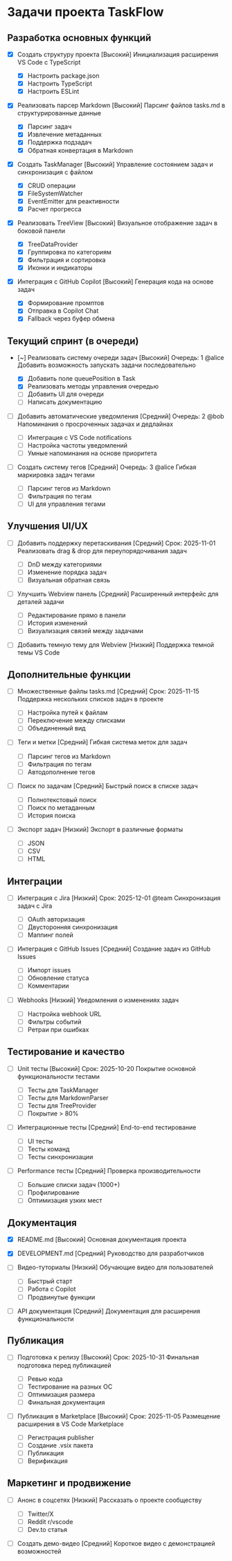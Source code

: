# Задачи проекта TaskFlow

## Разработка основных функций

- [x] Создать структуру проекта [Высокий]
      Инициализация расширения VS Code с TypeScript
  - [x] Настроить package.json
  - [x] Настроить TypeScript
  - [x] Настроить ESLint
- [x] Реализовать парсер Markdown [Высокий]
      Парсинг файлов tasks.md в структурированные данные

  - [x] Парсинг задач
  - [x] Извлечение метаданных
  - [x] Поддержка подзадач
  - [x] Обратная конвертация в Markdown

- [x] Создать TaskManager [Высокий]
      Управление состоянием задач и синхронизация с файлом

  - [x] CRUD операции
  - [x] FileSystemWatcher
  - [x] EventEmitter для реактивности
  - [x] Расчет прогресса

- [x] Реализовать TreeView [Высокий]
      Визуальное отображение задач в боковой панели

  - [x] TreeDataProvider
  - [x] Группировка по категориям
  - [x] Фильтрация и сортировка
  - [x] Иконки и индикаторы

- [x] Интеграция с GitHub Copilot [Высокий]
      Генерация кода на основе задач
  - [x] Формирование промптов
  - [x] Отправка в Copilot Chat
  - [x] Fallback через буфер обмена

## Текущий спринт (в очереди)

- [~] Реализовать систему очереди задач [Высокий] Очередь: 1 @alice
  Добавить возможность запускать задачи последовательно

  - [x] Добавить поле queuePosition в Task
  - [x] Реализовать методы управления очередью
  - [ ] Добавить UI для очереди
  - [ ] Написать документацию

- [ ] Добавить автоматические уведомления [Средний] Очередь: 2 @bob
      Напоминания о просроченных задачах и дедлайнах

  - [ ] Интеграция с VS Code notifications
  - [ ] Настройка частоты уведомлений
  - [ ] Умные напоминания на основе приоритета

- [ ] Создать систему тегов [Средний] Очередь: 3 @alice
      Гибкая маркировка задач тегами
  - [ ] Парсинг тегов из Markdown
  - [ ] Фильтрация по тегам
  - [ ] UI для управления тегами

## Улучшения UI/UX

- [ ] Добавить поддержку перетаскивания [Средний] Срок: 2025-11-01
      Реализовать drag & drop для переупорядочивания задач

  - [ ] DnD между категориями
  - [ ] Изменение порядка задач
  - [ ] Визуальная обратная связь

- [ ] Улучшить Webview панель [Средний]
      Расширенный интерфейс для деталей задачи

  - [ ] Редактирование прямо в панели
  - [ ] История изменений
  - [ ] Визуализация связей между задачами

- [ ] Добавить темную тему для Webview [Низкий]
      Поддержка темной темы VS Code

## Дополнительные функции

- [ ] Множественные файлы tasks.md [Средний] Срок: 2025-11-15
      Поддержка нескольких списков задач в проекте

  - [ ] Настройка путей к файлам
  - [ ] Переключение между списками
  - [ ] Объединенный вид

- [ ] Теги и метки [Средний]
      Гибкая система меток для задач

  - [ ] Парсинг тегов из Markdown
  - [ ] Фильтрация по тегам
  - [ ] Автодополнение тегов

- [ ] Поиск по задачам [Средний]
      Быстрый поиск в списке задач

  - [ ] Полнотекстовый поиск
  - [ ] Поиск по метаданным
  - [ ] История поиска

- [ ] Экспорт задач [Низкий]
      Экспорт в различные форматы
  - [ ] JSON
  - [ ] CSV
  - [ ] HTML

## Интеграции

- [ ] Интеграция с Jira [Низкий] Срок: 2025-12-01 @team
      Синхронизация задач с Jira

  - [ ] OAuth авторизация
  - [ ] Двусторонняя синхронизация
  - [ ] Маппинг полей

- [ ] Интеграция с GitHub Issues [Средний]
      Создание задач из GitHub Issues

  - [ ] Импорт issues
  - [ ] Обновление статуса
  - [ ] Комментарии

- [ ] Webhooks [Низкий]
      Уведомления о изменениях задач
  - [ ] Настройка webhook URL
  - [ ] Фильтры событий
  - [ ] Ретраи при ошибках

## Тестирование и качество

- [ ] Unit тесты [Высокий] Срок: 2025-10-20
      Покрытие основной функциональности тестами

  - [ ] Тесты для TaskManager
  - [ ] Тесты для MarkdownParser
  - [ ] Тесты для TreeProvider
  - [ ] Покрытие > 80%

- [ ] Интеграционные тесты [Средний]
      End-to-end тестирование

  - [ ] UI тесты
  - [ ] Тесты команд
  - [ ] Тесты синхронизации

- [ ] Performance тесты [Средний]
      Проверка производительности
  - [ ] Большие списки задач (1000+)
  - [ ] Профилирование
  - [ ] Оптимизация узких мест

## Документация

- [x] README.md [Высокий]
      Основная документация проекта

- [x] DEVELOPMENT.md [Средний]
      Руководство для разработчиков

- [ ] Видео-туториалы [Низкий]
      Обучающие видео для пользователей

  - [ ] Быстрый старт
  - [ ] Работа с Copilot
  - [ ] Продвинутые функции

- [ ] API документация [Средний]
      Документация для расширения функциональности

## Публикация

- [ ] Подготовка к релизу [Высокий] Срок: 2025-10-31
      Финальная подготовка перед публикацией

  - [ ] Ревью кода
  - [ ] Тестирование на разных ОС
  - [ ] Оптимизация размера
  - [ ] Финальная документация

- [ ] Публикация в Marketplace [Высокий] Срок: 2025-11-05
      Размещение расширения в VS Code Marketplace
  - [ ] Регистрация publisher
  - [ ] Создание .vsix пакета
  - [ ] Публикация
  - [ ] Верификация

## Маркетинг и продвижение

- [ ] Анонс в соцсетях [Низкий]
      Рассказать о проекте сообществу

  - [ ] Twitter/X
  - [ ] Reddit r/vscode
  - [ ] Dev.to статья

- [ ] Создать демо-видео [Средний]
      Короткое видео с демонстрацией возможностей
